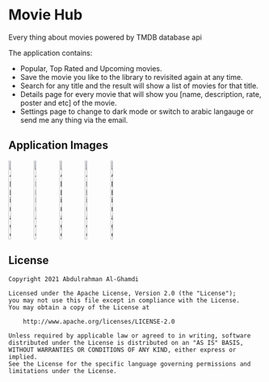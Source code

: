 # Movie Hub

Every thing about movies powered by TMDB database api

The application contains:
* Popular, Top Rated and Upcoming movies.
* Save the movie you like to the library to revisited again at any time.
* Search for any title and the result will show a list of movies for that title.
* Details page for every movie that will show you [name, description, rate, poster and etc] of the movie.
* Settings page to change to dark mode or switch to arabic langauge or send me any thing via the email.

## Application Images

<div style="display:flex;">
<img alt="App image" src="https://i.ibb.co/Br8WVdj/1.png" width="10%">
<img alt="App image" src="https://i.ibb.co/0J0Vyth/2.png" width="10%">
<img alt="App image" src="https://i.ibb.co/mN2JbzJ/3.png" width="10%">
<img alt="App image" src="https://i.ibb.co/TWYGmYL/4.png" width="10%">
<img alt="App image" src="https://i.ibb.co/GTjp4N6/5.png" width="10%">
</div>

## License

```
Copyright 2021 Abdulrahman Al-Ghamdi

Licensed under the Apache License, Version 2.0 (the "License");
you may not use this file except in compliance with the License.
You may obtain a copy of the License at

    http://www.apache.org/licenses/LICENSE-2.0

Unless required by applicable law or agreed to in writing, software
distributed under the License is distributed on an "AS IS" BASIS,
WITHOUT WARRANTIES OR CONDITIONS OF ANY KIND, either express or implied.
See the License for the specific language governing permissions and
limitations under the License.
```
